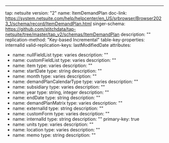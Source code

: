 ---
tap: netsuite
version: "2"
name: ItemDemandPlan
doc-link: https://system.netsuite.com/help/helpcenter/en_US/srbrowser/Browser2023_1/schema/record/ItemDemandPlan.html
singer-schema: https://github.com/stitchdata/tap-netsuite/tree/master/tap_v2/schemas/ItemDemandPlan
description: ""
replication-method: "Key-based Incremental"
table-key-properties: internalId
valid-replication-keys: lastModifiedDate
attributes:
- name: nullFieldList
  type: varies
  description: ""
- name: customFieldList
  type: varies
  description: ""
- name: item
  type: varies
  description: ""
- name: startDate
  type: string
  description: ""
- name: month
  type: varies
  description: ""
- name: demandPlanCalendarType
  type: varies
  description: ""
- name: subsidiary
  type: varies
  description: ""
- name: year
  type: string, integer
  description: ""
- name: endDate
  type: string
  description: ""
- name: demandPlanMatrix
  type: varies
  description: ""
- name: externalId
  type: string
  description: ""
- name: customForm
  type: varies
  description: ""
- name: internalId
  type: string
  description: ""
  primary-key: true
- name: units
  type: varies
  description: ""
- name: location
  type: varies
  description: ""
- name: memo
  type: string
  description: ""
